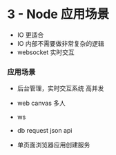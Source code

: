 # 3 - Node 应用场景

- IO 更适合
- IO 内部不需要做非常复杂的逻辑
- websocket 实时交互

### 应用场景

- 后台管理，实时交互系统 高并发

- web canvas 多人

- ws

- db request json api

- 单页面浏览器应用创建服务
